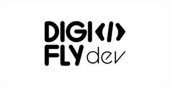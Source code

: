 <div style="width: 100%; background-color:white; display:flex; justify-content:center; align-items:center;">
    <img src="./Digifly-logo.svg" style="width: 50%;" alt="Digifly">
</div>
